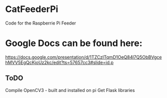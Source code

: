 # CatFeederPi
Code for the Raspberrie Pi Feeder

# Google Docs can be found here:
https://docs.google.com/presentation/d/1TZCzITqmD1OeQ84l7Q5ObBVgcehMVV5EgQcKjoUz2kc/edit?ts=57657cc3#slide=id.p

## ToDO
Compile OpenCV3 - built and installed on pi
Get Flask libraries
